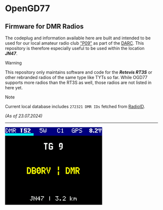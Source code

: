 # OpenGD77 
## Firmware for DMR Radios

The codeplug and information available here are built and intended to be used for our local amateur radio club ["P09"](https://www.darc.de/der-club/distrikte/p/ortsverbaende/09/) as part of the [DARC](https://www.darc.de/home). This repository is therefore especially useful to be used within the location ***JN47***.

> [!WARNING]
> This repository only maintains software and code for the ***Retevis RT3S*** or other rebranded radios of the same type like TYTs so far. While OGD77 supports more radios than the RT3S as well, those radios are not listed in here yet.




> [!NOTE]
> Current local database includes `272321 DMR IDs` fetched from [RadioID](https://radioid.net).
> 
> *(As of 23.07.2024)*

---


![SG#1](docs/SG-1.png)
